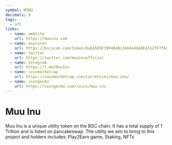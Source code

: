 ```yaml
---
symbol: MINU
decimals: 9
tags:
  - nft
links:
  - name: website
    url: https://muuinu.com
  - name: explorer
    url: https://bscscan.com/token/0xEA5E9F39F4B4Bc2684e49A0E43127F7f6F6be3b8
  - name: twitter
    url: https://twitter.com/muuinuofficial
  - name: telegram
    url: https://t.me/MuuInu
  - name: coinmarketcap
    url: https://coinmarketcap.com/currencies/muu-inu/
  - name: coingecko
    url: https://coingecko.com/coins/muu-inu
---
```


# Muu Inu

Muu Inu is a unique utility token on the BSC chain. It has a total supply of 1 Trillion and is listed on pancakeswap. The utility we aim to bring to this project and holders includes: Play2Earn game, Staking, NFTs
